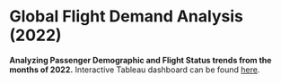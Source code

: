 # Global Flight Demand Analysis (2022)

**Analyzing Passenger Demographic and Flight Status trends from the months of 2022.** 
Interactive Tableau dashboard can be found [here]([link-to-your-dashboard](https://public.tableau.com/views/Airline-Project/Dashboard1?:language=en-US&:sid=&:display_count=n&:origin=viz_share_link)).


